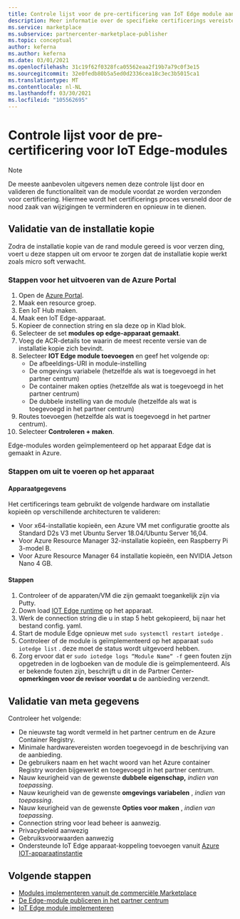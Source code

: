 ```yaml
---
title: Controle lijst voor de pre-certificering van IoT Edge module aanbiedingen in azure Marketplace
description: Meer informatie over de specifieke certificerings vereisten voor het publiceren van IoT Edge module aanbiedingen in azure Marketplace.
ms.service: marketplace
ms.subservice: partnercenter-marketplace-publisher
ms.topic: conceptual
author: keferna
ms.author: keferna
ms.date: 03/01/2021
ms.openlocfilehash: 31c19f62f0328fca05562eaa2f19b7a79c0f3e15
ms.sourcegitcommit: 32e0fedb80b5a5ed0d2336cea18c3ec3b5015ca1
ms.translationtype: MT
ms.contentlocale: nl-NL
ms.lasthandoff: 03/30/2021
ms.locfileid: "105562695"
---
```

# <a name="pre-certification-checklist-for-iot-edge-modules"></a>Controle lijst voor de pre-certificering voor IoT Edge-modules

> [!NOTE]
> De meeste aanbevolen uitgevers nemen deze controle lijst door en valideren de functionaliteit van de module voordat ze worden verzonden voor certificering. Hiermee wordt het certificerings proces versneld door de nood zaak van wijzigingen te verminderen en opnieuw in te dienen.

## <a name="validation-of-image"></a>Validatie van de installatie kopie

Zodra de installatie kopie van de rand module gereed is voor verzen ding, voert u deze stappen uit om ervoor te zorgen dat de installatie kopie werkt zoals micro soft verwacht.

### <a name="steps-to-perform-in-the-azure-portal"></a>Stappen voor het uitvoeren van de Azure Portal

1. Open de [Azure Portal](https://partner.microsoft.com/).
1. Maak een resource groep.
1. Een IoT Hub maken.
1. Maak een IoT Edge-apparaat.
1. Kopieer de connection string en sla deze op in Klad blok.
1. Selecteer de set **modules op edge-apparaat gemaakt**.
1. Voeg de ACR-details toe waarin de meest recente versie van de installatie kopie zich bevindt.
1. Selecteer **IOT Edge module toevoegen** en geef het volgende op:
    - De afbeeldings-URI in module-instelling
    - De omgevings variabele (hetzelfde als wat is toegevoegd in het partner centrum)
    - De container maken opties (hetzelfde als wat is toegevoegd in het partner centrum)
    - De dubbele instelling van de module (hetzelfde als wat is toegevoegd in het partner centrum)
1. Routes toevoegen (hetzelfde als wat is toegevoegd in het partner centrum).
1. Selecteer **Controleren + maken**.

Edge-modules worden geïmplementeerd op het apparaat Edge dat is gemaakt in Azure.

### <a name="steps-to-perform-on-the-device"></a>Stappen om uit te voeren op het apparaat

#### <a name="device-details"></a>Apparaatgegevens

Het certificerings team gebruikt de volgende hardware om installatie kopieën op verschillende architecturen te valideren:

- Voor x64-installatie kopieën, een Azure VM met configuratie grootte als Standard D2s V3 met Ubuntu Server 18.04/Ubuntu Server 16,04.
- Voor Azure Resource Manager 32-installatie kopieën, een Raspberry Pi 3-model B.
- Voor Azure Resource Manager 64 installatie kopieën, een NVIDIA Jetson Nano 4 GB.

#### <a name="steps"></a>Stappen

1. Controleer of de apparaten/VM die zijn gemaakt toegankelijk zijn via Putty.
1. Down load [IOT Edge runtime](../iot-edge/how-to-install-iot-edge.md) op het apparaat.
1. Werk de connection string die u in stap 5 hebt gekopieerd, bij naar het bestand config. yaml.
1. Start de module Edge opnieuw met `sudo systemctl restart iotedge` .
1. Controleer of de module is geïmplementeerd op het apparaat `sudo iotedge list` . deze moet de status wordt uitgevoerd hebben.
1. Zorg ervoor dat er `sudo iotedge logs “Module Name“ -f` geen fouten zijn opgetreden in de logboeken van de module die is geïmplementeerd. Als er bekende fouten zijn, beschrijft u dit in de Partner Center- **opmerkingen voor de revisor voordat u** de aanbieding verzendt.

## <a name="metadata-validation"></a>Validatie van meta gegevens

Controleer het volgende:

- De nieuwste tag wordt vermeld in het partner centrum en de Azure Container Registry.
- Minimale hardwarevereisten worden toegevoegd in de beschrijving van de aanbieding.
- De gebruikers naam en het wacht woord van het Azure container Registry worden bijgewerkt en toegevoegd in het partner centrum.
- Nauw keurigheid van de gewenste **dubbele eigenschap,** *indien van toepassing*.
- Nauw keurigheid van de gewenste **omgevings variabelen** , *indien van toepassing*.
- Nauw keurigheid van de gewenste **Opties voor maken** , *indien van toepassing*.
- Connection string voor lead beheer is aanwezig.
- Privacybeleid aanwezig
- Gebruiksvoorwaarden aanwezig
- Ondersteunde IoT Edge apparaat-koppeling toevoegen vanuit [Azure IOT-apparaatinstantie](https://devicecatalog.azure.com/devices?certificationBadgeTypes=IoTEdgeCompatible) 

## <a name="next-steps"></a>Volgende stappen

- [Modules implementeren vanuit de commerciële Marketplace](../iot-edge/how-to-deploy-modules-portal.md#deploy-from-azure-marketplace)
- [De Edge-module publiceren in het partner centrum](./partner-center-portal/azure-iot-edge-module-creation.md)
- [IoT Edge module implementeren](../iot-edge/quickstart-linux.md)